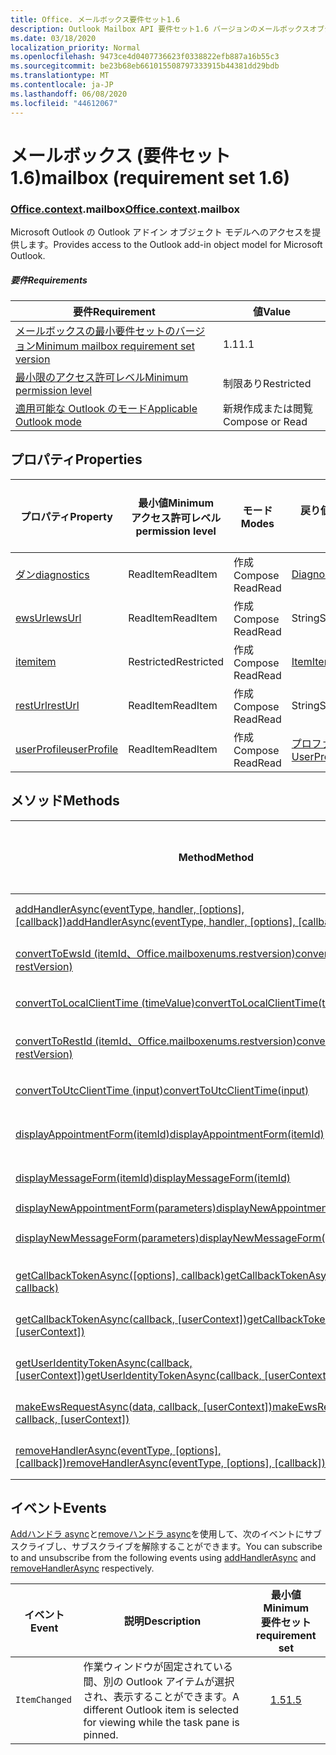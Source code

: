 ```yaml
---
title: Office. メールボックス要件セット1.6
description: Outlook Mailbox API 要件セット1.6 バージョンのメールボックスオブジェクトモデル。
ms.date: 03/18/2020
localization_priority: Normal
ms.openlocfilehash: 9473ce4d0407736623f0338822efb887a16b55c3
ms.sourcegitcommit: be23b68eb661015508797333915b44381dd29bdb
ms.translationtype: MT
ms.contentlocale: ja-JP
ms.lasthandoff: 06/08/2020
ms.locfileid: "44612067"
---
```

# <a name="mailbox-requirement-set-16"></a><span data-ttu-id="8242b-103">メールボックス (要件セット 1.6)</span><span class="sxs-lookup"><span data-stu-id="8242b-103">mailbox (requirement set 1.6)</span></span>

### <a name="officecontextmailbox"></a><span data-ttu-id="8242b-104">[Office](office.md)[.context](office.context.md).mailbox</span><span class="sxs-lookup"><span data-stu-id="8242b-104">[Office](office.md)[.context](office.context.md).mailbox</span></span>

<span data-ttu-id="8242b-105">Microsoft Outlook の Outlook アドイン オブジェクト モデルへのアクセスを提供します。</span><span class="sxs-lookup"><span data-stu-id="8242b-105">Provides access to the Outlook add-in object model for Microsoft Outlook.</span></span>

##### <a name="requirements"></a><span data-ttu-id="8242b-106">要件</span><span class="sxs-lookup"><span data-stu-id="8242b-106">Requirements</span></span>

|<span data-ttu-id="8242b-107">要件</span><span class="sxs-lookup"><span data-stu-id="8242b-107">Requirement</span></span>| <span data-ttu-id="8242b-108">値</span><span class="sxs-lookup"><span data-stu-id="8242b-108">Value</span></span>|
|---|---|
|[<span data-ttu-id="8242b-109">メールボックスの最小要件セットのバージョン</span><span class="sxs-lookup"><span data-stu-id="8242b-109">Minimum mailbox requirement set version</span></span>](../../requirement-sets/outlook-api-requirement-sets.md)| <span data-ttu-id="8242b-110">1.1</span><span class="sxs-lookup"><span data-stu-id="8242b-110">1.1</span></span>|
|[<span data-ttu-id="8242b-111">最小限のアクセス許可レベル</span><span class="sxs-lookup"><span data-stu-id="8242b-111">Minimum permission level</span></span>](../../../outlook/understanding-outlook-add-in-permissions.md)| <span data-ttu-id="8242b-112">制限あり</span><span class="sxs-lookup"><span data-stu-id="8242b-112">Restricted</span></span>|
|[<span data-ttu-id="8242b-113">適用可能な Outlook のモード</span><span class="sxs-lookup"><span data-stu-id="8242b-113">Applicable Outlook mode</span></span>](../../../outlook/outlook-add-ins-overview.md#extension-points)| <span data-ttu-id="8242b-114">新規作成または閲覧</span><span class="sxs-lookup"><span data-stu-id="8242b-114">Compose or Read</span></span>|

## <a name="properties"></a><span data-ttu-id="8242b-115">プロパティ</span><span class="sxs-lookup"><span data-stu-id="8242b-115">Properties</span></span>

| <span data-ttu-id="8242b-116">プロパティ</span><span class="sxs-lookup"><span data-stu-id="8242b-116">Property</span></span> | <span data-ttu-id="8242b-117">最小値</span><span class="sxs-lookup"><span data-stu-id="8242b-117">Minimum</span></span><br><span data-ttu-id="8242b-118">アクセス許可レベル</span><span class="sxs-lookup"><span data-stu-id="8242b-118">permission level</span></span> | <span data-ttu-id="8242b-119">モード</span><span class="sxs-lookup"><span data-stu-id="8242b-119">Modes</span></span> | <span data-ttu-id="8242b-120">戻り値の種類</span><span class="sxs-lookup"><span data-stu-id="8242b-120">Return type</span></span> | <span data-ttu-id="8242b-121">最小値</span><span class="sxs-lookup"><span data-stu-id="8242b-121">Minimum</span></span><br><span data-ttu-id="8242b-122">要件セット</span><span class="sxs-lookup"><span data-stu-id="8242b-122">requirement set</span></span> |
|---|---|---|---|:---:|
| [<span data-ttu-id="8242b-123">ダン</span><span class="sxs-lookup"><span data-stu-id="8242b-123">diagnostics</span></span>](/javascript/api/outlook/office.mailbox?view=outlook-js-1.6#diagnostics) | <span data-ttu-id="8242b-124">ReadItem</span><span class="sxs-lookup"><span data-stu-id="8242b-124">ReadItem</span></span> | <span data-ttu-id="8242b-125">作成</span><span class="sxs-lookup"><span data-stu-id="8242b-125">Compose</span></span><br><span data-ttu-id="8242b-126">Read</span><span class="sxs-lookup"><span data-stu-id="8242b-126">Read</span></span> | [<span data-ttu-id="8242b-127">Diagnostics</span><span class="sxs-lookup"><span data-stu-id="8242b-127">Diagnostics</span></span>](/javascript/api/outlook/office.diagnostics?view=outlook-js-1.6) | [<span data-ttu-id="8242b-128">1.1</span><span class="sxs-lookup"><span data-stu-id="8242b-128">1.1</span></span>](../requirement-set-1.1/outlook-requirement-set-1.1.md) |
| [<span data-ttu-id="8242b-129">ewsUrl</span><span class="sxs-lookup"><span data-stu-id="8242b-129">ewsUrl</span></span>](/javascript/api/outlook/office.mailbox?view=outlook-js-1.6#ewsurl) | <span data-ttu-id="8242b-130">ReadItem</span><span class="sxs-lookup"><span data-stu-id="8242b-130">ReadItem</span></span> | <span data-ttu-id="8242b-131">作成</span><span class="sxs-lookup"><span data-stu-id="8242b-131">Compose</span></span><br><span data-ttu-id="8242b-132">Read</span><span class="sxs-lookup"><span data-stu-id="8242b-132">Read</span></span> | <span data-ttu-id="8242b-133">String</span><span class="sxs-lookup"><span data-stu-id="8242b-133">String</span></span> | [<span data-ttu-id="8242b-134">1.1</span><span class="sxs-lookup"><span data-stu-id="8242b-134">1.1</span></span>](../requirement-set-1.1/outlook-requirement-set-1.1.md) |
| [<span data-ttu-id="8242b-135">item</span><span class="sxs-lookup"><span data-stu-id="8242b-135">item</span></span>](office.context.mailbox.item.md) | <span data-ttu-id="8242b-136">Restricted</span><span class="sxs-lookup"><span data-stu-id="8242b-136">Restricted</span></span> | <span data-ttu-id="8242b-137">作成</span><span class="sxs-lookup"><span data-stu-id="8242b-137">Compose</span></span><br><span data-ttu-id="8242b-138">Read</span><span class="sxs-lookup"><span data-stu-id="8242b-138">Read</span></span> | [<span data-ttu-id="8242b-139">Item</span><span class="sxs-lookup"><span data-stu-id="8242b-139">Item</span></span>](/javascript/api/outlook/office.item?view=outlook-js-1.6) | [<span data-ttu-id="8242b-140">1.1</span><span class="sxs-lookup"><span data-stu-id="8242b-140">1.1</span></span>](../requirement-set-1.1/outlook-requirement-set-1.1.md) |
| [<span data-ttu-id="8242b-141">restUrl</span><span class="sxs-lookup"><span data-stu-id="8242b-141">restUrl</span></span>](/javascript/api/outlook/office.mailbox?view=outlook-js-1.6#resturl) | <span data-ttu-id="8242b-142">ReadItem</span><span class="sxs-lookup"><span data-stu-id="8242b-142">ReadItem</span></span> | <span data-ttu-id="8242b-143">作成</span><span class="sxs-lookup"><span data-stu-id="8242b-143">Compose</span></span><br><span data-ttu-id="8242b-144">Read</span><span class="sxs-lookup"><span data-stu-id="8242b-144">Read</span></span> | <span data-ttu-id="8242b-145">String</span><span class="sxs-lookup"><span data-stu-id="8242b-145">String</span></span> | [<span data-ttu-id="8242b-146">1.5</span><span class="sxs-lookup"><span data-stu-id="8242b-146">1.5</span></span>](../requirement-set-1.5/outlook-requirement-set-1.5.md) |
| [<span data-ttu-id="8242b-147">userProfile</span><span class="sxs-lookup"><span data-stu-id="8242b-147">userProfile</span></span>](/javascript/api/outlook/office.mailbox?view=outlook-js-1.5#userprofile) | <span data-ttu-id="8242b-148">ReadItem</span><span class="sxs-lookup"><span data-stu-id="8242b-148">ReadItem</span></span> | <span data-ttu-id="8242b-149">作成</span><span class="sxs-lookup"><span data-stu-id="8242b-149">Compose</span></span><br><span data-ttu-id="8242b-150">Read</span><span class="sxs-lookup"><span data-stu-id="8242b-150">Read</span></span> | [<span data-ttu-id="8242b-151">プロファイル</span><span class="sxs-lookup"><span data-stu-id="8242b-151">UserProfile</span></span>](/javascript/api/outlook/office.userprofile?view=outlook-js-1.6) | [<span data-ttu-id="8242b-152">1.1</span><span class="sxs-lookup"><span data-stu-id="8242b-152">1.1</span></span>](../requirement-set-1.1/outlook-requirement-set-1.1.md) |

## <a name="methods"></a><span data-ttu-id="8242b-153">メソッド</span><span class="sxs-lookup"><span data-stu-id="8242b-153">Methods</span></span>

| <span data-ttu-id="8242b-154">Method</span><span class="sxs-lookup"><span data-stu-id="8242b-154">Method</span></span> | <span data-ttu-id="8242b-155">最小値</span><span class="sxs-lookup"><span data-stu-id="8242b-155">Minimum</span></span><br><span data-ttu-id="8242b-156">アクセス許可レベル</span><span class="sxs-lookup"><span data-stu-id="8242b-156">permission level</span></span> | <span data-ttu-id="8242b-157">モード</span><span class="sxs-lookup"><span data-stu-id="8242b-157">Modes</span></span> | <span data-ttu-id="8242b-158">最小値</span><span class="sxs-lookup"><span data-stu-id="8242b-158">Minimum</span></span><br><span data-ttu-id="8242b-159">要件セット</span><span class="sxs-lookup"><span data-stu-id="8242b-159">requirement set</span></span> |
|---|---|---|:---:|
| <span data-ttu-id="8242b-160">[addHandlerAsync(eventType, handler, [options], [callback])](/javascript/api/outlook/office.mailbox?view=outlook-js-1.6#addhandlerasync-eventtype--handler--options--callback-)</span><span class="sxs-lookup"><span data-stu-id="8242b-160">[addHandlerAsync(eventType, handler, [options], [callback])](/javascript/api/outlook/office.mailbox?view=outlook-js-1.6#addhandlerasync-eventtype--handler--options--callback-)</span></span> | <span data-ttu-id="8242b-161">ReadItem</span><span class="sxs-lookup"><span data-stu-id="8242b-161">ReadItem</span></span> | <span data-ttu-id="8242b-162">作成</span><span class="sxs-lookup"><span data-stu-id="8242b-162">Compose</span></span><br><span data-ttu-id="8242b-163">Read</span><span class="sxs-lookup"><span data-stu-id="8242b-163">Read</span></span> | [<span data-ttu-id="8242b-164">1.5</span><span class="sxs-lookup"><span data-stu-id="8242b-164">1.5</span></span>](../requirement-set-1.5/outlook-requirement-set-1.5.md) |
| [<span data-ttu-id="8242b-165">convertToEwsId (itemId、Office.mailboxenums.restversion)</span><span class="sxs-lookup"><span data-stu-id="8242b-165">convertToEwsId(itemId, restVersion)</span></span>](/javascript/api/outlook/office.mailbox?view=outlook-js-1.6#converttoewsid-itemid--restversion-) | <span data-ttu-id="8242b-166">Restricted</span><span class="sxs-lookup"><span data-stu-id="8242b-166">Restricted</span></span> | <span data-ttu-id="8242b-167">作成</span><span class="sxs-lookup"><span data-stu-id="8242b-167">Compose</span></span><br><span data-ttu-id="8242b-168">Read</span><span class="sxs-lookup"><span data-stu-id="8242b-168">Read</span></span> | [<span data-ttu-id="8242b-169">1.3</span><span class="sxs-lookup"><span data-stu-id="8242b-169">1.3</span></span>](../requirement-set-1.3/outlook-requirement-set-1.3.md) |
| [<span data-ttu-id="8242b-170">convertToLocalClientTime (timeValue)</span><span class="sxs-lookup"><span data-stu-id="8242b-170">convertToLocalClientTime(timeValue)</span></span>](/javascript/api/outlook/office.mailbox?view=outlook-js-1.6#converttolocalclienttime-timevalue-) | <span data-ttu-id="8242b-171">ReadItem</span><span class="sxs-lookup"><span data-stu-id="8242b-171">ReadItem</span></span> | <span data-ttu-id="8242b-172">作成</span><span class="sxs-lookup"><span data-stu-id="8242b-172">Compose</span></span><br><span data-ttu-id="8242b-173">Read</span><span class="sxs-lookup"><span data-stu-id="8242b-173">Read</span></span> | [<span data-ttu-id="8242b-174">1.1</span><span class="sxs-lookup"><span data-stu-id="8242b-174">1.1</span></span>](../requirement-set-1.1/outlook-requirement-set-1.1.md) |
| [<span data-ttu-id="8242b-175">convertToRestId (itemId、Office.mailboxenums.restversion)</span><span class="sxs-lookup"><span data-stu-id="8242b-175">convertToRestId(itemId, restVersion)</span></span>](/javascript/api/outlook/office.mailbox?view=outlook-js-1.6#converttorestid-itemid--restversion-) | <span data-ttu-id="8242b-176">Restricted</span><span class="sxs-lookup"><span data-stu-id="8242b-176">Restricted</span></span> | <span data-ttu-id="8242b-177">作成</span><span class="sxs-lookup"><span data-stu-id="8242b-177">Compose</span></span><br><span data-ttu-id="8242b-178">Read</span><span class="sxs-lookup"><span data-stu-id="8242b-178">Read</span></span> | [<span data-ttu-id="8242b-179">1.3</span><span class="sxs-lookup"><span data-stu-id="8242b-179">1.3</span></span>](../requirement-set-1.3/outlook-requirement-set-1.3.md) |
| [<span data-ttu-id="8242b-180">convertToUtcClientTime (input)</span><span class="sxs-lookup"><span data-stu-id="8242b-180">convertToUtcClientTime(input)</span></span>](/javascript/api/outlook/office.mailbox?view=outlook-js-1.6#converttoutcclienttime-input-) | <span data-ttu-id="8242b-181">ReadItem</span><span class="sxs-lookup"><span data-stu-id="8242b-181">ReadItem</span></span> | <span data-ttu-id="8242b-182">作成</span><span class="sxs-lookup"><span data-stu-id="8242b-182">Compose</span></span><br><span data-ttu-id="8242b-183">Read</span><span class="sxs-lookup"><span data-stu-id="8242b-183">Read</span></span> | [<span data-ttu-id="8242b-184">1.1</span><span class="sxs-lookup"><span data-stu-id="8242b-184">1.1</span></span>](../requirement-set-1.1/outlook-requirement-set-1.1.md) |
| [<span data-ttu-id="8242b-185">displayAppointmentForm(itemId)</span><span class="sxs-lookup"><span data-stu-id="8242b-185">displayAppointmentForm(itemId)</span></span>](/javascript/api/outlook/office.mailbox?view=outlook-js-1.6#displayappointmentform-itemid-) | <span data-ttu-id="8242b-186">ReadItem</span><span class="sxs-lookup"><span data-stu-id="8242b-186">ReadItem</span></span> | <span data-ttu-id="8242b-187">作成</span><span class="sxs-lookup"><span data-stu-id="8242b-187">Compose</span></span><br><span data-ttu-id="8242b-188">Read</span><span class="sxs-lookup"><span data-stu-id="8242b-188">Read</span></span> | [<span data-ttu-id="8242b-189">1.1</span><span class="sxs-lookup"><span data-stu-id="8242b-189">1.1</span></span>](../requirement-set-1.1/outlook-requirement-set-1.1.md) |
| [<span data-ttu-id="8242b-190">displayMessageForm(itemId)</span><span class="sxs-lookup"><span data-stu-id="8242b-190">displayMessageForm(itemId)</span></span>](/javascript/api/outlook/office.mailbox?view=outlook-js-1.6#displaymessageform-itemid-) | <span data-ttu-id="8242b-191">ReadItem</span><span class="sxs-lookup"><span data-stu-id="8242b-191">ReadItem</span></span> | <span data-ttu-id="8242b-192">作成</span><span class="sxs-lookup"><span data-stu-id="8242b-192">Compose</span></span><br><span data-ttu-id="8242b-193">Read</span><span class="sxs-lookup"><span data-stu-id="8242b-193">Read</span></span> | [<span data-ttu-id="8242b-194">1.1</span><span class="sxs-lookup"><span data-stu-id="8242b-194">1.1</span></span>](../requirement-set-1.1/outlook-requirement-set-1.1.md) |
| [<span data-ttu-id="8242b-195">displayNewAppointmentForm(parameters)</span><span class="sxs-lookup"><span data-stu-id="8242b-195">displayNewAppointmentForm(parameters)</span></span>](/javascript/api/outlook/office.mailbox?view=outlook-js-1.6#displaynewappointmentform-parameters-) | <span data-ttu-id="8242b-196">ReadItem</span><span class="sxs-lookup"><span data-stu-id="8242b-196">ReadItem</span></span> | <span data-ttu-id="8242b-197">Read</span><span class="sxs-lookup"><span data-stu-id="8242b-197">Read</span></span> | [<span data-ttu-id="8242b-198">1.1</span><span class="sxs-lookup"><span data-stu-id="8242b-198">1.1</span></span>](../requirement-set-1.1/outlook-requirement-set-1.1.md) |
| [<span data-ttu-id="8242b-199">displayNewMessageForm(parameters)</span><span class="sxs-lookup"><span data-stu-id="8242b-199">displayNewMessageForm(parameters)</span></span>](/javascript/api/outlook/office.mailbox?view=outlook-js-1.6#displaynewmessageform-parameters-) | <span data-ttu-id="8242b-200">ReadItem</span><span class="sxs-lookup"><span data-stu-id="8242b-200">ReadItem</span></span> | <span data-ttu-id="8242b-201">作成</span><span class="sxs-lookup"><span data-stu-id="8242b-201">Compose</span></span><br><span data-ttu-id="8242b-202">Read</span><span class="sxs-lookup"><span data-stu-id="8242b-202">Read</span></span> | [<span data-ttu-id="8242b-203">1.6</span><span class="sxs-lookup"><span data-stu-id="8242b-203">1.6</span></span>](../requirement-set-1.6/outlook-requirement-set-1.6.md) |
| <span data-ttu-id="8242b-204">[getCallbackTokenAsync([options], callback)](/javascript/api/outlook/office.mailbox?view=outlook-js-1.6#getcallbacktokenasync-options--callback-)</span><span class="sxs-lookup"><span data-stu-id="8242b-204">[getCallbackTokenAsync([options], callback)](/javascript/api/outlook/office.mailbox?view=outlook-js-1.6#getcallbacktokenasync-options--callback-)</span></span> | <span data-ttu-id="8242b-205">ReadItem</span><span class="sxs-lookup"><span data-stu-id="8242b-205">ReadItem</span></span> | <span data-ttu-id="8242b-206">作成</span><span class="sxs-lookup"><span data-stu-id="8242b-206">Compose</span></span><br><span data-ttu-id="8242b-207">Read</span><span class="sxs-lookup"><span data-stu-id="8242b-207">Read</span></span> | [<span data-ttu-id="8242b-208">1.5</span><span class="sxs-lookup"><span data-stu-id="8242b-208">1.5</span></span>](../requirement-set-1.5/outlook-requirement-set-1.5.md) |
| <span data-ttu-id="8242b-209">[getCallbackTokenAsync(callback, [userContext])](/javascript/api/outlook/office.mailbox?view=outlook-js-1.6#getcallbacktokenasync-callback--usercontext-)</span><span class="sxs-lookup"><span data-stu-id="8242b-209">[getCallbackTokenAsync(callback, [userContext])](/javascript/api/outlook/office.mailbox?view=outlook-js-1.6#getcallbacktokenasync-callback--usercontext-)</span></span> | <span data-ttu-id="8242b-210">ReadItem</span><span class="sxs-lookup"><span data-stu-id="8242b-210">ReadItem</span></span> | <span data-ttu-id="8242b-211">作成</span><span class="sxs-lookup"><span data-stu-id="8242b-211">Compose</span></span><br><span data-ttu-id="8242b-212">Read</span><span class="sxs-lookup"><span data-stu-id="8242b-212">Read</span></span> | [<span data-ttu-id="8242b-213">1.3</span><span class="sxs-lookup"><span data-stu-id="8242b-213">1.3</span></span>](../requirement-set-1.3/outlook-requirement-set-1.3.md)<br>[<span data-ttu-id="8242b-214">1.1</span><span class="sxs-lookup"><span data-stu-id="8242b-214">1.1</span></span>](../requirement-set-1.1/outlook-requirement-set-1.1.md) |
| <span data-ttu-id="8242b-215">[getUserIdentityTokenAsync(callback, [userContext])](/javascript/api/outlook/office.mailbox?view=outlook-js-1.6#getuseridentitytokenasync-callback--usercontext-)</span><span class="sxs-lookup"><span data-stu-id="8242b-215">[getUserIdentityTokenAsync(callback, [userContext])](/javascript/api/outlook/office.mailbox?view=outlook-js-1.6#getuseridentitytokenasync-callback--usercontext-)</span></span> | <span data-ttu-id="8242b-216">ReadItem</span><span class="sxs-lookup"><span data-stu-id="8242b-216">ReadItem</span></span> | <span data-ttu-id="8242b-217">作成</span><span class="sxs-lookup"><span data-stu-id="8242b-217">Compose</span></span><br><span data-ttu-id="8242b-218">Read</span><span class="sxs-lookup"><span data-stu-id="8242b-218">Read</span></span> | [<span data-ttu-id="8242b-219">1.1</span><span class="sxs-lookup"><span data-stu-id="8242b-219">1.1</span></span>](../requirement-set-1.1/outlook-requirement-set-1.1.md) |
| <span data-ttu-id="8242b-220">[makeEwsRequestAsync(data, callback, [userContext])](/javascript/api/outlook/office.mailbox?view=outlook-js-1.6#makeewsrequestasync-data--callback--usercontext-)</span><span class="sxs-lookup"><span data-stu-id="8242b-220">[makeEwsRequestAsync(data, callback, [userContext])](/javascript/api/outlook/office.mailbox?view=outlook-js-1.6#makeewsrequestasync-data--callback--usercontext-)</span></span> | <span data-ttu-id="8242b-221">ReadWriteMailbox</span><span class="sxs-lookup"><span data-stu-id="8242b-221">ReadWriteMailbox</span></span> | <span data-ttu-id="8242b-222">作成</span><span class="sxs-lookup"><span data-stu-id="8242b-222">Compose</span></span><br><span data-ttu-id="8242b-223">Read</span><span class="sxs-lookup"><span data-stu-id="8242b-223">Read</span></span> | [<span data-ttu-id="8242b-224">1.1</span><span class="sxs-lookup"><span data-stu-id="8242b-224">1.1</span></span>](../requirement-set-1.1/outlook-requirement-set-1.1.md) |
| <span data-ttu-id="8242b-225">[removeHandlerAsync(eventType, [options], [callback])](/javascript/api/outlook/office.mailbox?view=outlook-js-1.6#removehandlerasync-eventtype--options--callback-)</span><span class="sxs-lookup"><span data-stu-id="8242b-225">[removeHandlerAsync(eventType, [options], [callback])](/javascript/api/outlook/office.mailbox?view=outlook-js-1.6#removehandlerasync-eventtype--options--callback-)</span></span> | <span data-ttu-id="8242b-226">ReadItem</span><span class="sxs-lookup"><span data-stu-id="8242b-226">ReadItem</span></span> | <span data-ttu-id="8242b-227">作成</span><span class="sxs-lookup"><span data-stu-id="8242b-227">Compose</span></span><br><span data-ttu-id="8242b-228">Read</span><span class="sxs-lookup"><span data-stu-id="8242b-228">Read</span></span> | [<span data-ttu-id="8242b-229">1.5</span><span class="sxs-lookup"><span data-stu-id="8242b-229">1.5</span></span>](../requirement-set-1.5/outlook-requirement-set-1.5.md) |

## <a name="events"></a><span data-ttu-id="8242b-230">イベント</span><span class="sxs-lookup"><span data-stu-id="8242b-230">Events</span></span>

<span data-ttu-id="8242b-231">[Addハンドラ async](/javascript/api/outlook/office.mailbox?view=outlook-js-1.6#addhandlerasync-eventtype--handler--options--callback-)と[removeハンドラ async](/javascript/api/outlook/office.mailbox?view=outlook-js-1.6#removehandlerasync-eventtype--options--callback-)を使用して、次のイベントにサブスクライブし、サブスクライブを解除することができます。</span><span class="sxs-lookup"><span data-stu-id="8242b-231">You can subscribe to and unsubscribe from the following events using [addHandlerAsync](/javascript/api/outlook/office.mailbox?view=outlook-js-1.6#addhandlerasync-eventtype--handler--options--callback-) and [removeHandlerAsync](/javascript/api/outlook/office.mailbox?view=outlook-js-1.6#removehandlerasync-eventtype--options--callback-) respectively.</span></span>

| <span data-ttu-id="8242b-232">イベント</span><span class="sxs-lookup"><span data-stu-id="8242b-232">Event</span></span> | <span data-ttu-id="8242b-233">説明</span><span class="sxs-lookup"><span data-stu-id="8242b-233">Description</span></span> | <span data-ttu-id="8242b-234">最小値</span><span class="sxs-lookup"><span data-stu-id="8242b-234">Minimum</span></span><br><span data-ttu-id="8242b-235">要件セット</span><span class="sxs-lookup"><span data-stu-id="8242b-235">requirement set</span></span> |
|---|---|:---:|
|`ItemChanged`| <span data-ttu-id="8242b-236">作業ウィンドウが固定されている間、別の Outlook アイテムが選択され、表示することができます。</span><span class="sxs-lookup"><span data-stu-id="8242b-236">A different Outlook item is selected for viewing while the task pane is pinned.</span></span> | [<span data-ttu-id="8242b-237">1.5</span><span class="sxs-lookup"><span data-stu-id="8242b-237">1.5</span></span>](../requirement-set-1.5/outlook-requirement-set-1.5.md) |
